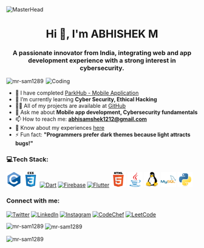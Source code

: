 
<img src="https://media2.giphy.com/media/v1.Y2lkPTc5MGI3NjExZjJpNzdybHNlZHlqdjYwdTB1a2Z4bnNncHBwNmRqZ21wa2pqNG40MiZlcD12MV9pbnRlcm5hbF9naWZfYnlfaWQmY3Q9Zw/zyFcsWHX2fdpyb5SBi/giphy.webp" alt="MasterHead" width="1000" style="max-width: 100%;" />


<h1 align="center">Hi 👋, I'm ABHISHEK M</h1>
<h3 align="center">A passionate innovator from India, integrating web and app development experience with a strong interest in cybersecurity.</h3>
<img align="right" alt="Coding" width="400" src="https://cdn.dribbble.com/users/1162077/screenshots/3848914/programmer.gif">

<p align="left"> <img src="https://komarev.com/ghpvc/?username=mr-sam1289&label=Profile%20views&color=0e75b6&style=flat" alt="mr-sam1289" width="20%"/> </p>

- 🔭 I have completed [ParkHub - Mobile Application](https://github.com/Mr-Sam1289/Park-Hub)
- 🌱 I’m currently learning **Cyber Security, Ethical Hacking**
- 👨‍💻 All of my projects are available at [GitHub](https://github.com/Mr-Sam1289)
- 💬 Ask me about **Mobile app development, Cybersecurity fundamentals**
- 📫 How to reach me: **abhisamshek1212@gmail.com**
- 📄 Know about my experiences [here](https://drive.google.com/file/d/1ngrdfI_pZfVhum6cvCHPxhfiE7EMGIwM/view?usp=drive_link)
- ⚡ Fun fact: **"Programmers prefer dark themes because light attracts bugs!"**


<h3 align="left">💻Tech Stack:</h3>
<p align="left">
    <a href="https://www.cprogramming.com/" target="_blank" rel="noreferrer" title="C"><img src="https://raw.githubusercontent.com/devicons/devicon/master/icons/c/c-original.svg" alt="C" width="40" height="40"/></a>
    <a href="https://www.w3schools.com/css/" target="_blank" rel="noreferrer" title="CSS"><img src="https://raw.githubusercontent.com/devicons/devicon/master/icons/css3/css3-original-wordmark.svg" alt="CSS3" width="40" height="40"/></a>
    <a href="https://dart.dev" target="_blank" rel="noreferrer" title="Dart"><img src="https://www.vectorlogo.zone/logos/dartlang/dartlang-icon.svg" alt="Dart" width="40" height="40"/></a>
    <a href="https://firebase.google.com/" target="_blank" rel="noreferrer" title="Firebase"><img src="https://www.vectorlogo.zone/logos/firebase/firebase-icon.svg" alt="Firebase" width="40" height="40"/></a>
    <a href="https://flutter.dev" target="_blank" rel="noreferrer" title="Flutter"><img src="https://www.vectorlogo.zone/logos/flutterio/flutterio-icon.svg" alt="Flutter" width="40" height="40"/></a>
    <a href="https://www.w3.org/html/" target="_blank" rel="noreferrer" title="HTML5"><img src="https://raw.githubusercontent.com/devicons/devicon/master/icons/html5/html5-original-wordmark.svg" alt="HTML5" width="40" height="40"/></a>
    <a href="https://www.java.com" target="_blank" rel="noreferrer" title="Java"><img src="https://raw.githubusercontent.com/devicons/devicon/master/icons/java/java-original.svg" alt="Java" width="40" height="40"/></a>
    <a href="https://www.linux.org/" target="_blank" rel="noreferrer" title="Linux"><img src="https://raw.githubusercontent.com/devicons/devicon/master/icons/linux/linux-original.svg" alt="Linux" width="40" height="40"/></a>
    <a href="https://www.mysql.com/" target="_blank" rel="noreferrer" title="MySQL"><img src="https://raw.githubusercontent.com/devicons/devicon/master/icons/mysql/mysql-original-wordmark.svg" alt="MySQL" width="40" height="40"/></a>
    <a href="https://www.python.org" target="_blank" rel="noreferrer" title="Python"><img src="https://raw.githubusercontent.com/devicons/devicon/master/icons/python/python-original.svg" alt="Python" width="40" height="40"/></a>
</p>



<h3 align="left">Connect with me:</h3>
<p align="left">
    <a href="https://twitter.com/mr_sam1289" target="_blank" title="Twitter"><img align="center" src="https://raw.githubusercontent.com/rahuldkjain/github-profile-readme-generator/master/src/images/icons/Social/twitter.svg" alt="Twitter" height="30" width="40" /></a>
    <a href="https://linkedin.com/in/abhishek-m-b654b2296" target="_blank" title="LinkedIn"><img align="center" src="https://raw.githubusercontent.com/rahuldkjain/github-profile-readme-generator/master/src/images/icons/Social/linked-in-alt.svg" alt="LinkedIn" height="30" width="40" /></a>
    <a href="https://instagram.com/__sam._29" target="_blank" title="Instagram"><img align="center" src="https://raw.githubusercontent.com/rahuldkjain/github-profile-readme-generator/master/src/images/icons/Social/instagram.svg" alt="Instagram" height="30" width="40" /></a>
    <a href="https://www.codechef.com/users/abhisam1029" target="_blank" title="CodeChef"><img align="center" src="https://static.uacdn.net/thumbnail/external-app-icons/ce4fd2180646452aa0b03c3ffa3ef8e2.png" alt="CodeChef" height="30" width="40" /></a>
    <a href="https://www.leetcode.com/mr-sam" target="_blank" title="LeetCode"><img align="center" src="https://raw.githubusercontent.com/rahuldkjain/github-profile-readme-generator/master/src/images/icons/Social/leet-code.svg" alt="LeetCode" height="30" width="40" /></a>
</p>



<p><img align="left" src="https://github-readme-stats.vercel.app/api/top-langs?username=mr-sam1289&show_icons=true&locale=en&layout=compact" alt="mr-sam1289" /></p>

<p>&nbsp;<img align="center" src="https://github-readme-stats.vercel.app/api?username=mr-sam1289&show_icons=true&locale=en" alt="mr-sam1289" /></p>

<p><img align="center" src="https://github-readme-streak-stats.herokuapp.com/?user=mr-sam1289&" alt="mr-sam1289" /></p>
